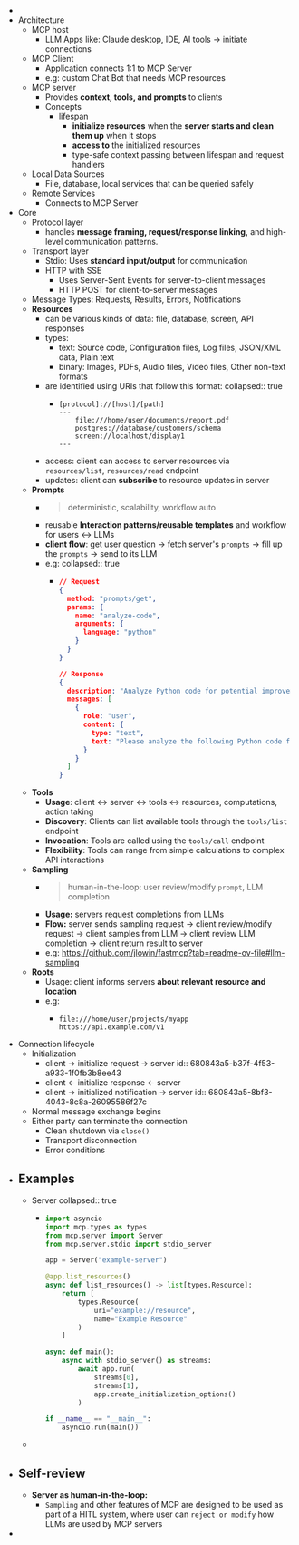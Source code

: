 -
- Architecture
	- MCP host
		- LLM Apps like: Claude desktop, IDE, AI tools -> initiate connections
	- MCP Client
		- Application connects 1:1 to MCP Server
		- e.g: custom Chat Bot that needs MCP resources
	- MCP server
		- Provides **context, tools, and prompts** to clients
		- Concepts
			- lifespan
				- **initialize resources** when the **server starts and clean them up** when it stops
				- **access to** the initialized resources
				- type-safe context passing between lifespan and request handlers
	- Local Data Sources
		- File, database, local services that can be queried safely
	- Remote Services
		- Connects to MCP Server
- Core
	- Protocol layer
		- handles **message framing, request/response linking,** and high-level communication patterns.
	- Transport layer
		- Stdio: Uses **standard input/output** for communication
		- HTTP with SSE
			- Uses Server-Sent Events for server-to-client messages
			- HTTP POST for client-to-server messages
	- Message Types: Requests, Results, Errors, Notifications
	- **Resources**
		- can be various kinds of data: file, database, screen, API responses
		- types:
			- text: Source code, Configuration files, Log files, JSON/XML data, Plain text
			- binary: Images, PDFs, Audio files, Video files, Other non-text formats
		- are identified using URIs that follow this format:
		  collapsed:: true
			- ```
			  [protocol]://[host]/[path]
			  ---
			      file:///home/user/documents/report.pdf
			      postgres://database/customers/schema
			      screen://localhost/display1
			  ---
			  ```
		- access: client can access to server resources via `resources/list`, `resources/read` endpoint
		- updates: client can **subscribe** to resource updates in server
	- **Prompts**
		- > deterministic, scalability, workflow auto
		- reusable **Interaction patterns/reusable templates** and workflow for users <-> LLMs
		- **client flow**: get user question -> fetch server's `prompts` -> fill up the `prompts` -> send to its LLM
		- e.g:
		  collapsed:: true
			- ```json
			  // Request
			  {
			    method: "prompts/get",
			    params: {
			      name: "analyze-code",
			      arguments: {
			        language: "python"
			      }
			    }
			  }
			  
			  // Response
			  {
			    description: "Analyze Python code for potential improvements",
			    messages: [
			      {
			        role: "user",
			        content: {
			          type: "text",
			          text: "Please analyze the following Python code for potential improvements:\n\n```python\ndef calculate_sum(numbers):\n    total = 0\n    for num in numbers:\n        total = total + num\n    return total\n\nresult = calculate_sum([1, 2, 3, 4, 5])\nprint(result)\n```"
			        }
			      }
			    ]
			  }
			  ```
	- **Tools**
		- **Usage**: client <-> server <-> tools <-> resources, computations, action taking
		- **Discovery**: Clients can list available tools through the `tools/list` endpoint
		- **Invocation**: Tools are called using the `tools/call` endpoint
		- **Flexibility**: Tools can range from simple calculations to complex API interactions
	- **Sampling**
		- > human-in-the-loop: user review/modify `prompt`, LLM completion
		- **Usage:** servers request completions from LLMs
		- **Flow:** server sends sampling request -> client review/modify request -> client samples from LLM -> client review LLM completion -> client return result to server
		- e.g: https://github.com/jlowin/fastmcp?tab=readme-ov-file#llm-sampling
	- **Roots**
		- Usage: client informs servers **about relevant resource and location**
		- e.g:
			- ```
			  file:///home/user/projects/myapp
			  https://api.example.com/v1
			  ```
- Connection lifecycle
	- Initialization
		- client -> initialize request -> server
		  id:: 680843a5-b37f-4f53-a933-1f0fb3b8ee43
		- client <- initialize response <- server
		- client -> initialized notification -> server
		  id:: 680843a5-8bf3-4043-8c8a-26095586f27c
	- Normal message exchange begins
	- Either party can terminate the connection
		- Clean shutdown via `close()`
		- Transport disconnection
		- Error conditions
- ## Examples
	- Server
	  collapsed:: true
		- ```python
		  import asyncio
		  import mcp.types as types
		  from mcp.server import Server
		  from mcp.server.stdio import stdio_server
		  
		  app = Server("example-server")
		  
		  @app.list_resources()
		  async def list_resources() -> list[types.Resource]:
		      return [
		          types.Resource(
		              uri="example://resource",
		              name="Example Resource"
		          )
		      ]
		  
		  async def main():
		      async with stdio_server() as streams:
		          await app.run(
		              streams[0],
		              streams[1],
		              app.create_initialization_options()
		          )
		  
		  if __name__ == "__main__":
		      asyncio.run(main())
		  ```
	-
- ## Self-review
	- **Server as human-in-the-loop:**
		- `Sampling` and other features of MCP are designed to be used as part of a HITL system, where user can `reject or modify` how LLMs are used by MCP servers
-